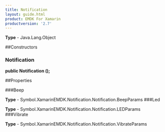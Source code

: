 ```yaml
---
title: Notification
layout: guide.html 
product: EMDK For Xamarin 
productversion: '2.7' 
---
```


    

**Type** - Java.Lang.Object

##Constructors
### Notification 
**public Notification ();**

##Properties

###Beep

        

**Type** - Symbol.XamarinEMDK.Notification.Notification.BeepParams
###Led

        

**Type** - Symbol.XamarinEMDK.Notification.Notification.LEDParams
###Vibrate

        

**Type** - Symbol.XamarinEMDK.Notification.Notification.VibrateParams


